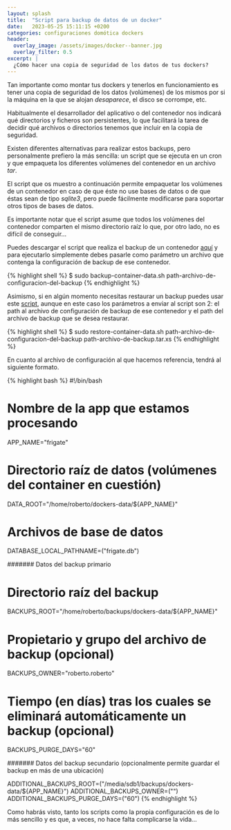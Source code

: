 ```yaml
---
layout: splash 
title:  "Script para backup de datos de un docker"
date:   2023-05-25 15:11:15 +0200
categories: configuraciones domótica dockers
header:
  overlay_image: /assets/images/docker--banner.jpg
  overlay_filter: 0.5 
excerpt: |
  ¿Cómo hacer una copia de seguridad de los datos de tus dockers?
---
```

Tan importante como montar tus dockers y tenerlos en funcionamiento es tener una copia de seguridad de los datos (volúmenes) de los mismos por si la máquina en la que se alojan *desaparece*, el disco se corrompe, etc.

Habitualmente el desarrollador del aplicativo o del contenedor nos indicará qué directorios y ficheros son persistentes, lo que facilitará la tarea de decidir  qué archivos o directorios tenemos que incluir en la copia de seguridad.

Existen diferentes alternativas para realizar estos backups, pero personalmente prefiero la más sencilla: un script que se ejecuta en un cron y que empaqueta los diferentes volúmenes del contenedor en un archivo *tar*.

El script que os muestro a continuación permite empaquetar los volúmenes de un contenedor en caso de que éste no use bases de datos o de que éstas sean de tipo *sqlite3*, pero puede fácilmente modificarse para soportar otros tipos de bases de datos.

Es importante notar que el script asume que todos los volúmenes del contenedor comparten el mismo directorio raíz lo que, por otro lado, no es difícil de conseguir...

Puedes descargar el script que realiza el backup de un contenedor [aquí](https://gist.github.com/robertoprubio/fc8abe1fb776315b4e4fcf9af6984e0d) y para ejecutarlo simplemente debes pasarle como parámetro un archivo que contenga la configuración de backup de ese contenedor.

{% highlight shell %}
$ sudo backup-container-data.sh path-archivo-de-configuracion-del-backup
{% endhighlight %}

Asimismo, si en algún momento necesitas restaurar un backup puedes usar este [script](https://gist.github.com/robertoprubio/1bf5b965dc5d6107ed7e026060f793b2), aunque en este caso los parámetros a enviar al script son 2: el path al archivo de configuración de backup de ese contenedor y el path del archivo de backup que se desea restaurar.

{% highlight shell %}
$ sudo restore-container-data.sh path-archivo-de-configuracion-del-backup path-archivo-de-backup.tar.xs
{% endhighlight %}

En cuanto al archivo de configuración al que hacemos referencia, tendrá al siguiente formato.

{% highlight bash %}
#!/bin/bash

# Nombre de la app que estamos procesando

APP_NAME="frigate"

# Directorio raíz de datos (volúmenes del container en cuestión)

DATA_ROOT="/home/roberto/dockers-data/${APP_NAME}"

# Archivos de base de datos

DATABASE_LOCAL_PATHNAME=("frigate.db")

####### Datos del backup primario

# Directorio raíz del backup

BACKUPS_ROOT="/home/roberto/backups/dockers-data/${APP_NAME}"

# Propietario y grupo del archivo de backup (opcional)

BACKUPS_OWNER="roberto.roberto"

# Tiempo (en días) tras los cuales se eliminará automáticamente un backup (opcional)

BACKUPS_PURGE_DAYS="60"

####### Datos del backup secundario (opcionalmente permite guardar el backup en más de una ubicación)

ADDITIONAL_BACKUPS_ROOT=("/media/sdb1/backups/dockers-data/${APP_NAME}")
ADDITIONAL_BACKUPS_OWNER=("")
ADDITIONAL_BACKUPS_PURGE_DAYS=("60")
{% endhighlight %}

Como habrás visto, tanto los scripts como la propia configuración es de lo más sencillo y es que, a veces, no hace falta complicarse la vida...
